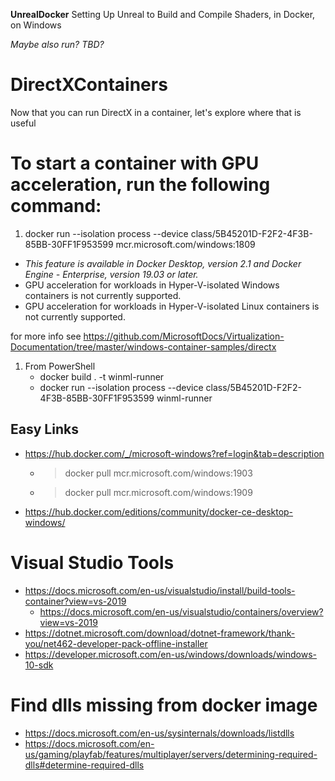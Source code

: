**UnrealDocker**
Setting Up Unreal to Build and Compile Shaders, in Docker, on Windows

_Maybe also run? TBD?_

# DirectXContainers
Now that you can run DirectX in a container, let's explore where that is useful

# To start a container with GPU acceleration, run the following command:

1.  docker run --isolation process --device class/5B45201D-F2F2-4F3B-85BB-30FF1F953599 mcr.microsoft.com/windows:1809

- _This feature is available in Docker Desktop, version 2.1 and Docker Engine - Enterprise, version 19.03 or later._
- GPU acceleration for workloads in Hyper-V-isolated Windows containers is not currently supported.
- GPU acceleration for workloads in Hyper-V-isolated Linux containers is not currently supported.

for more info see https://github.com/MicrosoftDocs/Virtualization-Documentation/tree/master/windows-container-samples/directx

1. From PowerShell
   - docker build . -t winml-runner
   - docker run --isolation process --device class/5B45201D-F2F2-4F3B-85BB-30FF1F953599 winml-runner
   
## Easy Links

- https://hub.docker.com/_/microsoft-windows?ref=login&tab=description
    - >docker pull mcr.microsoft.com/windows:1903 
    - >docker pull mcr.microsoft.com/windows:1909
- https://hub.docker.com/editions/community/docker-ce-desktop-windows/

# Visual Studio Tools
- https://docs.microsoft.com/en-us/visualstudio/install/build-tools-container?view=vs-2019
    - https://docs.microsoft.com/en-us/visualstudio/containers/overview?view=vs-2019
- https://dotnet.microsoft.com/download/dotnet-framework/thank-you/net462-developer-pack-offline-installer
- https://developer.microsoft.com/en-us/windows/downloads/windows-10-sdk

# Find dlls missing from docker image

- https://docs.microsoft.com/en-us/sysinternals/downloads/listdlls
- https://docs.microsoft.com/en-us/gaming/playfab/features/multiplayer/servers/determining-required-dlls#determine-required-dlls
